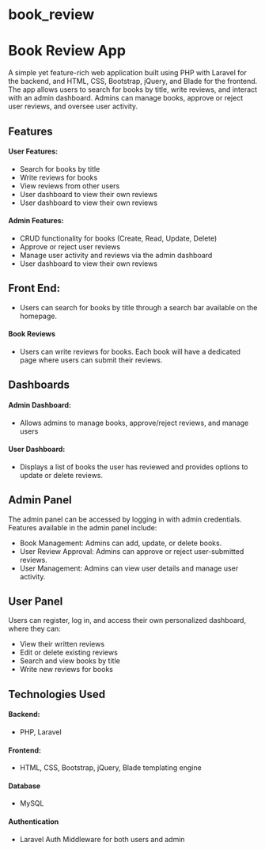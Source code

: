 # book_review


# Book Review App

A simple yet feature-rich web application built using PHP with Laravel for the backend, and HTML, CSS, Bootstrap, jQuery, and Blade for the frontend. The app allows users to search for books by title, write reviews, and interact with an admin dashboard. Admins can manage books, approve or reject user reviews, and oversee user activity.

## Features
#### User Features:

- Search for books by title
- Write reviews for books
- View reviews from other users
- User dashboard to view their own reviews
- User dashboard to view their own reviews

#### Admin Features:

- CRUD functionality for books (Create, Read, Update, Delete)
- Approve or reject user reviews
- Manage user activity and reviews via the admin dashboard
- User dashboard to view their own reviews

## Front End:

- Users can search for books by title through a search bar available on the homepage.

#### Book Reviews
- Users can write reviews for books. Each book will have a dedicated page where users can submit their reviews.

## Dashboards

#### Admin Dashboard: 
- Allows admins to manage books, approve/reject reviews, and manage users

#### User Dashboard: 
- Displays a list of books the user has reviewed and provides options to update or delete reviews.

## Admin Panel
The admin panel can be accessed by logging in with admin credentials. Features available in the admin panel include:
- Book Management: Admins can add, update, or delete books.
- User Review Approval: Admins can approve or reject user-submitted reviews.
- User Management: Admins can view user details and manage user activity.

## User Panel
Users can register, log in, and access their own personalized dashboard, where they can:
- View their written reviews
- Edit or delete existing reviews
- Search and view books by title
- Write new reviews for books

## Technologies Used
#### Backend:
- PHP, Laravel

#### Frontend:
- HTML, CSS, Bootstrap, jQuery, Blade templating engine

#### Database
- MySQL

#### Authentication
-  Laravel Auth Middleware for both users and admin


